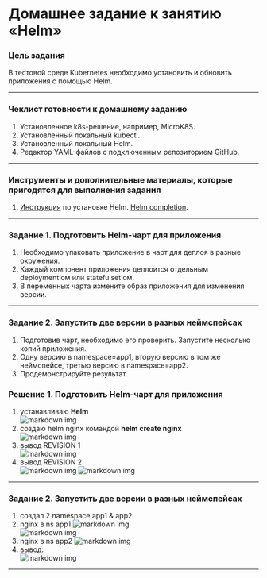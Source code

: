 # Домашнее задание к занятию «Helm»

### Цель задания

В тестовой среде Kubernetes необходимо установить и обновить приложения с помощью Helm.

------

### Чеклист готовности к домашнему заданию

1. Установленное k8s-решение, например, MicroK8S.
2. Установленный локальный kubectl.
3. Установленный локальный Helm.
4. Редактор YAML-файлов с подключенным репозиторием GitHub.

------

### Инструменты и дополнительные материалы, которые пригодятся для выполнения задания

1. [Инструкция](https://helm.sh/docs/intro/install/) по установке Helm. [Helm completion](https://helm.sh/docs/helm/helm_completion/).

------

### Задание 1. Подготовить Helm-чарт для приложения

1. Необходимо упаковать приложение в чарт для деплоя в разные окружения. 
2. Каждый компонент приложения деплоится отдельным deployment’ом или statefulset’ом.
3. В переменных чарта измените образ приложения для изменения версии.

------

### Задание 2. Запустить две версии в разных неймспейсах

1. Подготовив чарт, необходимо его проверить. Запуститe несколько копий приложения.
2. Одну версию в namespace=app1, вторую версию в том же неймспейсе, третью версию в namespace=app2.
3. Продемонстрируйте результат.

### Решение 1. Подготовить Helm-чарт для приложения

1. устанавливаю **Helm**  
![markdown img](https://github.com/MezencevPavel/devops-netology/blob/main/k8s/10/png/01.png)  
2. создаю helm nginx командой **helm create nginx**  
![markdown img](https://github.com/MezencevPavel/devops-netology/blob/main/k8s/10/png/02.png)  
3. вывод REVISION 1  
![markdown img](https://github.com/MezencevPavel/devops-netology/blob/main/k8s/10/png/03.png)  
4. вывод REVISION 2  
![markdown img](https://github.com/MezencevPavel/devops-netology/blob/main/k8s/10/png/04.png) 
![markdown img](https://github.com/MezencevPavel/devops-netology/blob/main/k8s/10/png/05.png)   

------

### Задание 2. Запустить две версии в разных неймспейсах

1. создал 2 namespace app1 & app2  
2. nginx в ns app1
![markdown img](https://github.com/MezencevPavel/devops-netology/blob/main/k8s/10/png/06.png)  
![markdown img](https://github.com/MezencevPavel/devops-netology/blob/main/k8s/10/png/07.png)   
3. nginx в ns app2
![markdown img](https://github.com/MezencevPavel/devops-netology/blob/main/k8s/10/png/08.png) 
4. вывод:  
![markdown img](https://github.com/MezencevPavel/devops-netology/blob/main/k8s/10/png/09.png) 

------